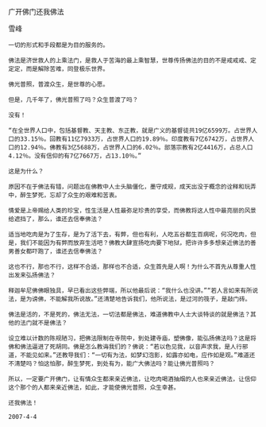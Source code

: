 广开佛门还我佛法

雪峰


    一切的形式和手段都是为目的服务的。

    佛法是济世救人的上乘法门，是救人于苦海的最上乘智慧，世尊传扬佛法的目的不是戒戒戒、定定定，而是解除苦难，同登极乐世界。

    佛光普照，普渡众生，是世尊的心愿。

    但是，几千年了，佛光普照了吗？众生普渡了吗？

    没有！

    “在全世界人口中，包括基督教、天主教、东正教，就是广义的基督徒共19亿6599万。占世界人口的33.15％。回教有11亿7933万，占世界人口的19.89％。印度教有7亿6742万，占世界人口的12.94％。佛教有3亿5688万，占世界人口的6.02％。部落宗教有2亿4416万，占总人口4.12％。没有信仰的有7亿7667万，占13.10％。”

    这是为什么？

    原因不在于佛法有错，问题出在佛教中人士头脑僵化，墨守成规，成天出没于概念的诠释和玩弄中，醉生梦死，忘却了众生的艰难和苦衷。

    情爱是上帝赐给人类的珍宝，性生活是人性最弥足珍贵的享受，而佛教将这人性中最亮丽的风景给遮挡了，那么，谁还去信奉佛法？

    适当地吃肉是为了生存，是为了活下去，有弊，但也有利，人吃五谷都生百病呢，何况吃肉，但是，我们不能因为有弊而放弃生活吧？佛教大肆宣扬吃肉要下地狱，把许许多多想亲近佛法的善男善女都吓跑了，谁还去信奉佛法？

    这也不行，那也不行，这样不合适，那样也不合适，众生首先是人啊！为什么不首先从尊重人性出发来弘扬佛法？

    释迦牟尼佛佛眼独具，早已看出这些弊端，所以他最后说：“我什么也没讲。”“若人言如来有所说法，是为谤佛，不能解我所说故。”还清楚地告诉我们，他所说法，是过河的筏子，是敲门砖。

    佛法是活的，不是死的，佛法无法，一切法都是佛法，难道佛教中人士大谈特谈的就是佛法？其他的法门就不是佛法？

    设立难以计数的陈规陋习，把佛法限制在寺院中，到处建寺庙，塑佛像，能弘扬佛法吗？这是将佛和佛法逼进了死胡同。佛是怎么教诲我们的？佛说：“若以色见我，以音声求我，是人行邪道，不能见如来。”还教导我们：“一切有为法，如梦幻泡影，如露亦如电，应作如是观。”难道还不清楚吗？怕这怕那，醉生梦死，到处有为，能广大佛法吗？能让佛光普照吗？

    所以，一定要广开佛门，让有情众生都来亲近佛法，让吃肉喝酒抽烟的人也来亲近佛法，让信仰这个那个的人都来亲近佛法，如此，才能使佛光普照，众生幸甚。

    还我佛法！

    2007-4-4



